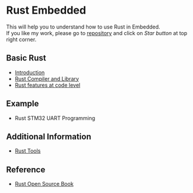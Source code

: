 # Rust Embedded

This will help you to understand how to use Rust in Embedded.
<br/>
If you like my work, please go to [repository](https://github.com/RohitPatil555/Rust-Embedded) and click on *Star button* at top right corner.

## Basic Rust

* [Introduction](https://rohitpatil555.github.io/Rust-Embedded/presentation/intro.html)
* [Rust Compiler and Library](presentation/rust_compiler_and_library.md)
* [Rust features at code level](https://rohitpatil555.github.io/Rust-Embedded/presentation/rust_code_level.html)

## Example

* Rust STM32 UART Programming

## Additional Information
* [Rust Tools](presentation/rust_tools.md)

## Reference 

* [Rust Open Source Book](https://doc.rust-lang.org/book/)
